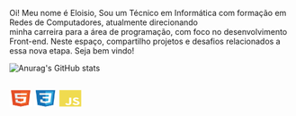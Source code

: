 <p> Oi! Meu nome é Eloisio, Sou um Técnico em Informática com formação em Redes de Computadores, atualmente direcionando<br> minha carreira para a área de programação, com foco no desenvolvimento Front-end. Neste espaço, compartilho projetos e desafios relacionados a essa nova etapa. Seja bem vindo!



![Anurag's GitHub stats](https://github-readme-stats.vercel.app/api?username=tecnolana&show_icons=true&theme=radical) 
<div style="display: inline_block"><br>

  <img align="center" alt="tecnolana-HTML" height="30" width="40" src="https://raw.githubusercontent.com/devicons/devicon/master/icons/html5/html5-original.svg">
  <img align="center" alt="tecnolana-CSS" height="30" width="40" src="https://raw.githubusercontent.com/devicons/devicon/master/icons/css3/css3-original.svg">
  <img align="center" alt="tecnolana-Js" height="30" width="40" src="https://raw.githubusercontent.com/devicons/devicon/master/icons/javascript/javascript-plain.svg">

</div>
